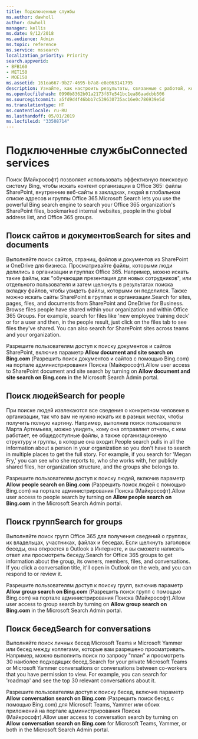 ```yaml
---
title: Подключенные службы
ms.author: dawholl
author: dawholl
manager: kellis
ms.date: 9/12/2018
ms.audience: Admin
ms.topic: reference
ms.service: mssearch
localization_priority: Priority
search.appverid:
- BFB160
- MET150
- MOE150
ms.assetid: 161ea667-9b27-4695-b7a8-e8e063141795
description: Узнайте, как настроить результаты, связанные с работой, которые отображаются при использовании Поиска (Майкрософт).
ms.openlocfilehash: 0990b8362b01a2173f87e541bc1ea86aadcbb506
ms.sourcegitcommit: a5fd9d4f46bbb7c539630735ac16e0c786939e5d
ms.translationtype: HT
ms.contentlocale: ru-RU
ms.lasthandoff: 05/01/2019
ms.locfileid: "33508714"
---
```

# <a name="connected-services"></a><span data-ttu-id="b3654-103">Подключенные службы</span><span class="sxs-lookup"><span data-stu-id="b3654-103">Connected services</span></span>

<span data-ttu-id="b3654-104">Поиск (Майкрософт) позволяет использовать эффективную поисковую систему Bing, чтобы искать контент организации в Office 365: файлы SharePoint, внутренние веб-сайты в закладках, людей в глобальном списке адресов и группы Office 365.</span><span class="sxs-lookup"><span data-stu-id="b3654-104">Microsoft Search lets you use the powerful Bing search engine to search your Office 365 organization's SharePoint files, bookmarked internal websites, people in the global address list, and Office 365 groups.</span></span>
  
## <a name="search-for-sites-and-documents"></a><span data-ttu-id="b3654-105">Поиск сайтов и документов</span><span class="sxs-lookup"><span data-stu-id="b3654-105">Search for sites and documents</span></span>

<span data-ttu-id="b3654-p101">Выполняйте поиск сайтов, страниц, файлов и документов из SharePoint и OneDrive для бизнеса. Просматривайте файлы, которыми люди делились в организации и группах Office 365. Например, можно искать такие файлы, как "обучающая презентация для новых сотрудников", или отдельного пользователя и затем щелкнуть в результатах поиска вкладку файлов, чтобы увидеть файлы, которыми он поделился. Также можно искать сайты SharePoint в группах и организации.</span><span class="sxs-lookup"><span data-stu-id="b3654-p101">Search for sites, pages, files, and documents from SharePoint and OneDrive for Business. Browse files people have shared within your organization and within Office 365 Groups. For example, search for files like 'new employee training deck' or for a user and then, in the people result, just click on the files tab to see files they've shared. You can also search for SharePoint sites across teams and your organization.</span></span>
  
<span data-ttu-id="b3654-110">Разрешите пользователям доступ к поиску документов и сайтов SharePoint, включив параметр **Allow document and site search on Bing.com** (Разрешить поиск документов и сайтов с помощью Bing.com) на портале администрирования Поиска (Майкрософт).</span><span class="sxs-lookup"><span data-stu-id="b3654-110">Allow user access to SharePoint document and site search by turning on **Allow document and site search on Bing.com** in the Microsoft Search Admin portal.</span></span> 
  
## <a name="search-for-people"></a><span data-ttu-id="b3654-111">Поиск людей</span><span class="sxs-lookup"><span data-stu-id="b3654-111">Search for people</span></span>

<span data-ttu-id="b3654-p102">При поиске людей извлекаются все сведения о конкретном человеке в организации, так что вам не нужно искать их в разных местах, чтобы получить полную картину. Например, выполнив поиск пользователя Марта Артемьева, можно увидеть, кому она отправляет отчеты, с кем работает, ее общедоступные файлы, а также организационную структуру и группы, в которые она входит.</span><span class="sxs-lookup"><span data-stu-id="b3654-p102">People search pulls in all the information about a person in your organization so you don't have to search in multiple places to get the full story. For example, if you search for 'Megan Fry,' you can see who she reports to, who she works with, her publicly shared files, her organization structure, and the groups she belongs to.</span></span>
  
<span data-ttu-id="b3654-114">Разрешите пользователям доступ к поиску людей, включив параметр **Allow people search on Bing.com** (Разрешить поиск людей с помощью Bing.com) на портале администрирования Поиска (Майкрософт).</span><span class="sxs-lookup"><span data-stu-id="b3654-114">Allow user access to people search by turning on **Allow people search on Bing.com** in the Microsoft Search Admin portal.</span></span> 
  
## <a name="search-for-groups"></a><span data-ttu-id="b3654-115">Поиск групп</span><span class="sxs-lookup"><span data-stu-id="b3654-115">Search for groups</span></span>

<span data-ttu-id="b3654-p103">Выполняйте поиск групп Office 365 для получения сведений о группах, их владельцах, участниках, файлах и беседах. Если щелкнуть заголовок беседы, она откроется в Outlook в Интернете, и вы сможете написать ответ или просмотреть беседу.</span><span class="sxs-lookup"><span data-stu-id="b3654-p103">Search for Office 365 groups to get information about the group, its owners, members, files, and conversations. If you click a conversation title, it'll open in Outlook on the web, and you can respond to or review it.</span></span>
  
<span data-ttu-id="b3654-118">Разрешите пользователям доступ к поиску групп, включив параметр **Allow group search on Bing.com** (Разрешить поиск групп с помощью Bing.com) на портале администрирования Поиска (Майкрософт).</span><span class="sxs-lookup"><span data-stu-id="b3654-118">Allow user access to group search by turning on **Allow group search on Bing.com** in the Microsoft Search Admin portal.</span></span> 
  
## <a name="search-for-conversations"></a><span data-ttu-id="b3654-119">Поиск бесед</span><span class="sxs-lookup"><span data-stu-id="b3654-119">Search for conversations</span></span>

<span data-ttu-id="b3654-p104">Выполняйте поиск личных бесед Microsoft Teams и Microsoft Yammer или бесед между коллегами, которые вам разрешено просматривать. Например, можно выполнить поиск по запросу "план" и просмотреть 30 наиболее подходящих бесед.</span><span class="sxs-lookup"><span data-stu-id="b3654-p104">Search for your private Microsoft Teams or Microsoft Yammer conversations or conversations between co-workers that you have permission to view. For example, you can search for 'roadmap' and see the top 30 relevant conversations about it.</span></span>
  
<span data-ttu-id="b3654-122">Разрешите пользователям доступ к поиску бесед, включив параметр **Allow conversation search on Bing.com** (Разрешить поиск бесед с помощью Bing.com) для Microsoft Teams, Yammer или обоих приложений на портале администрирования Поиска (Майкрософт).</span><span class="sxs-lookup"><span data-stu-id="b3654-122">Allow user access to conversation search by turning on **Allow conversation search on Bing.com** for Microsoft Teams, Yammer, or both in the Microsoft Search Admin portal.</span></span> 

  

